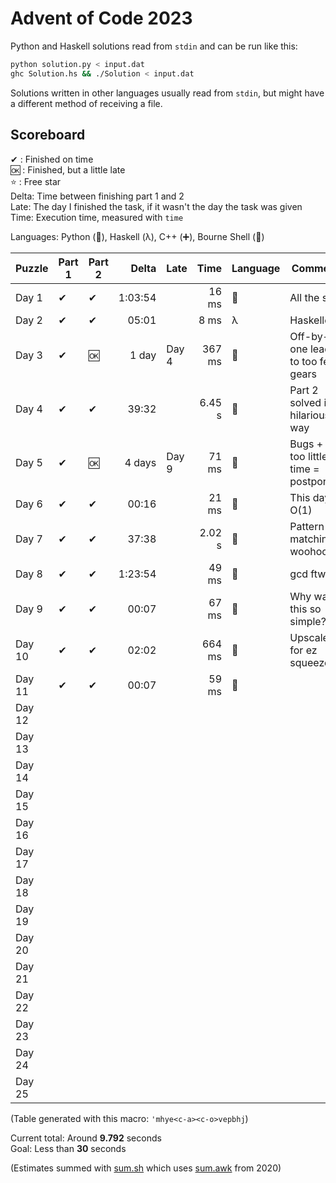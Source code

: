 # Advent of Code 2023

Python and Haskell solutions read from `stdin` and can be run like this:

```sh
python solution.py < input.dat
ghc Solution.hs && ./Solution < input.dat
```

Solutions written in other languages usually read from `stdin`, but might have a different method of receiving a file.

## Scoreboard

✔ : Finished on time  
🆗 : Finished, but a little late  
⭐ : Free star  
Delta: Time between finishing part 1 and 2  
Late: The day I finished the task, if it wasn't the day the task was given  
Time: Execution time, measured with `time`

Languages: Python (🐍), Haskell (λ), C++ (➕), Bourne Shell (🐚)

| Puzzle | Part 1 | Part 2 | Delta   | Late   | Time   | Language | Comment                              |
| ------ | ------ | ------ | ------: | ------ | -----: | -------- | ------------------------------------ |
| Day 1  | ✔      | ✔      | 1:03:54 |        | 16 ms  | 🐚       | All the sed                          |
| Day 2  | ✔      | ✔      | 05:01   |        | 8 ms   | λ        | Haskelled                            |
| Day 3  | ✔      | 🆗     | 1 day   | Day 4  | 367 ms | 🐍       | Off-by-one lead to too few gears     |
| Day 4  | ✔      | ✔      | 39:32   |        | 6.45 s | 🐍       | Part 2 solved in a hilarious way     |
| Day 5  | ✔      | 🆗     | 4 days  | Day 9  | 71 ms  | 🐍       | Bugs + too little time = postponed   |
| Day 6  | ✔      | ✔      | 00:16   |        | 21 ms  | 🐍       | This day is O(1)                     |
| Day 7  | ✔      | ✔      | 37:38   |        | 2.02 s | 🐍       | Pattern matching woohoo!             |
| Day 8  | ✔      | ✔      | 1:23:54 |        | 49 ms  | 🐍       | gcd ftw                              |
| Day 9  | ✔      | ✔      | 00:07   |        | 67 ms  | 🐍       | Why was this so simple?              |
| Day 10 | ✔      | ✔      | 02:02   |        | 664 ms | 🐍       | Upscaled for ez squeeze              |
| Day 11 | ✔      | ✔      | 00:07   |        | 59 ms  | 🐍       |                                      |
| Day 12 |        |        |         |        |        |          |                                      |
| Day 13 |        |        |         |        |        |          |                                      |
| Day 14 |        |        |         |        |        |          |                                      |
| Day 15 |        |        |         |        |        |          |                                      |
| Day 16 |        |        |         |        |        |          |                                      |
| Day 17 |        |        |         |        |        |          |                                      |
| Day 18 |        |        |         |        |        |          |                                      |
| Day 19 |        |        |         |        |        |          |                                      |
| Day 20 |        |        |         |        |        |          |                                      |
| Day 21 |        |        |         |        |        |          |                                      |
| Day 22 |        |        |         |        |        |          |                                      |
| Day 23 |        |        |         |        |        |          |                                      |
| Day 24 |        |        |         |        |        |          |                                      |
| Day 25 |        |        |         |        |        |          |                                      |

(Table generated with this macro: `'mhye<c-a><c-o>vepbhj`)

Current total: Around **9.792** seconds  
Goal: Less than **30** seconds

(Estimates summed with [sum.sh](sum.sh) which uses [sum.awk](../2020/sum.awk) from 2020)

